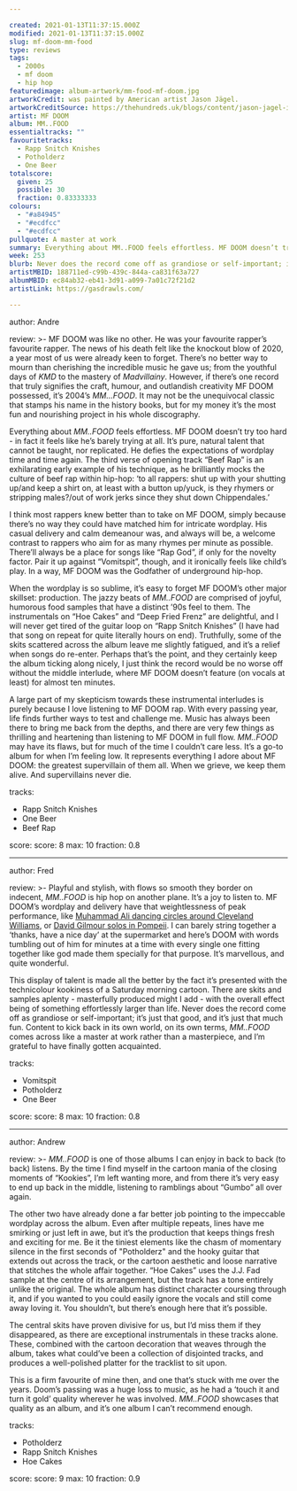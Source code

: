 ```yaml
---

created: 2021-01-13T11:37:15.000Z
modified: 2021-01-13T11:37:15.000Z
slug: mf-doom-mm-food
type: reviews
tags:
  - 2000s
  - mf doom
  - hip hop
featuredimage: album-artwork/mm-food-mf-doom.jpg
artworkCredit: was painted by American artist Jason Jägel.
artworkCreditSource: https://thehundreds.uk/blogs/content/jason-jagel-interview/
artist: MF DOOM
album: MM..FOOD
essentialtracks: ""
favouritetracks:
  - Rapp Snitch Knishes
  - Potholderz
  - One Beer
totalscore:
  given: 25
  possible: 30
  fraction: 0.83333333
colours:
  - "#a84945"
  - "#ecdfcc"
  - "#ecdfcc"
pullquote: A master at work
summary: Everything about MM..FOOD feels effortless. MF DOOM doesn’t try too hard - in fact it feels like he’s barely trying at all. It’s pure, natural talent that cannot be taught, nor replicated. He defies the expectations of wordplay time and time again.
week: 253
blurb: Never does the record come off as grandiose or self-important; it’s just that good, and it’s just that much fun. Not a masterpiece, but a master at work.
artistMBID: 188711ed-c99b-439c-844a-ca831f63a727
albumMBID: ec84ab32-eb41-3d91-a099-7a01c72f21d2
artistLink: https://gasdrawls.com/

---
```


author: Andre

review: >-
  MF DOOM was like no other. He was your favourite rapper’s favourite rapper. The news of his death felt like the knockout blow of 2020, a year most of us were already keen to forget. There’s no better way to mourn than cherishing the incredible music he gave us; from the youthful days of *KMD* to the mastery of *Madvillainy*. However, if there’s one record that truly signifies the craft, humour, and outlandish creativity MF DOOM possessed, it’s 2004’s *MM...FOOD*. It may not be the unequivocal classic that stamps his name in the history books, but for my money it’s the most fun and nourishing project in his whole discography.

  Everything about *MM..FOOD* feels effortless. MF DOOM doesn’t try too hard - in fact it feels like he’s barely trying at all. It’s pure, natural talent that cannot be taught, nor replicated. He defies the expectations of wordplay time and time again. The third verse of opening track “Beef Rap” is an exhilarating early example of his technique, as he brilliantly mocks the culture of beef rap within hip-hop: ‘to all rappers: shut up with your shutting up/and keep a shirt on, at least with a button up/yuck, is they rhymers or stripping males?/out of work jerks since they shut down Chippendales.’

  I think most rappers knew better than to take on MF DOOM, simply because there’s no way they could have matched him for intricate wordplay. His casual delivery and calm demeanour was, and always will be, a welcome contrast to rappers who aim for as many rhymes per minute as possible. There’ll always be a place for songs like “Rap God”, if only for the novelty factor. Pair it up against “Vomitspit”, though, and it ironically feels like child’s play. In a way, MF DOOM was the Godfather of underground hip-hop.

  When the wordplay is so sublime, it’s easy to forget MF DOOM’s other major skillset: production. The jazzy beats of *MM..FOOD* are comprised of joyful, humorous food samples that have a distinct ’90s feel to them. The instrumentals on “Hoe Cakes” and “Deep Fried Frenz” are delightful, and I will never get tired of the guitar loop on “Rapp Snitch Knishes” (I have had that song on repeat for quite literally hours on end). Truthfully, some of the skits scattered across the album leave me slightly fatigued, and it’s a relief when songs do re-enter. Perhaps that’s the point, and they certainly keep the album ticking along nicely, I just think the record would be no worse off without the middle interlude, where MF DOOM doesn’t feature (on vocals at least) for almost ten minutes.

  A large part of my skepticism towards these instrumental interludes is purely because I love listening to MF DOOM rap. With every passing year, life finds further ways to test and challenge me. Music has always been there to bring me back from the depths, and there are very few things as thrilling and heartening than listening to MF DOOM in full flow. *MM..FOOD* may have its flaws, but for much of the time I couldn’t care less. It’s a go-to album for when I’m feeling low. It represents everything I adore about MF DOOM: the greatest supervillain of them all. When we grieve, we keep them alive. And supervillains never die.

tracks:
  - Rapp Snitch Knishes
  - One Beer
  - Beef Rap

score:
  score: 8
  max: 10
  fraction: 0.8

---

author: Fred

review: >-
  Playful and stylish, with flows so smooth they border on indecent, *MM..FOOD* is hip hop on another plane. It’s a joy to listen to. MF DOOM’s wordplay and delivery have that weightlessness of peak performance, like [Muhammad Ali dancing circles around Cleveland Williams](https://www.youtube.com/watch?v=oJUzl0aFHZw), or [David Gilmour solos in Pompeii](https://www.youtube.com/watch?v=y-E7_VHLvkE). I can barely string together a ‘thanks, have a nice day’ at the supermarket and here’s DOOM with words tumbling out of him for minutes at a time with every single one fitting together like god made them specially for that purpose. It’s marvellous, and quite wonderful.

  This display of talent is made all the better by the fact it’s presented with the technicolour kookiness of a Saturday morning cartoon. There are skits and samples aplenty - masterfully produced might I add - with the overall effect being of something effortlessly larger than life. Never does the record come off as grandiose or self-important; it’s just that good, and it’s just that much fun. Content to kick back in its own world, on its own terms, *MM..FOOD* comes across like a master at work rather than a masterpiece, and I’m grateful to have finally gotten acquainted.

tracks:
  - Vomitspit
  - Potholderz
  - One Beer

score:
  score: 8
  max: 10
  fraction: 0.8

---

author: Andrew

review: >-
  *MM..FOOD* is one of those albums I can enjoy in back to back (to back) listens. By the time I find myself in the cartoon mania of the closing moments of “Kookies”, I’m left wanting more, and from there it’s very easy to end up back in the middle, listening to ramblings about “Gumbo” all over again.

  The other two have already done a far better job pointing to the impeccable wordplay across the album. Even after multiple repeats, lines have me smirking or just left in awe, but it’s the production that keeps things fresh and exciting for me. Be it the tiniest elements like the chasm of momentary silence in the first seconds of "Potholderz" and the hooky guitar that extends out across the track, or the cartoon aesthetic and loose narrative that stitches the whole affair together. “Hoe Cakes” uses the J.J. Fad sample at the centre of its arrangement, but the track has a tone entirely unlike the original. The whole album has distinct character coursing through it, and if you wanted to you could easily ignore the vocals and still come away loving it. You shouldn’t, but there’s enough here that it’s possible.

  The central skits have proven divisive for us, but I’d miss them if they disappeared, as there are exceptional instrumentals in these tracks alone. These, combined with the cartoon decoration that weaves through the album, takes what could’ve been a collection of disjointed tracks, and produces a well-polished platter for the tracklist to sit upon.

  This is a firm favourite of mine then, and one that’s stuck with me over the years. Doom’s passing was a huge loss to music, as he had a ‘touch it and turn it gold’ quality wherever he was involved. *MM..FOOD* showcases that quality as an album, and it’s one album I can’t recommend enough.

tracks:
  - Potholderz
  - Rapp Snitch Knishes
  - Hoe Cakes

score:
  score: 9
  max: 10
  fraction: 0.9